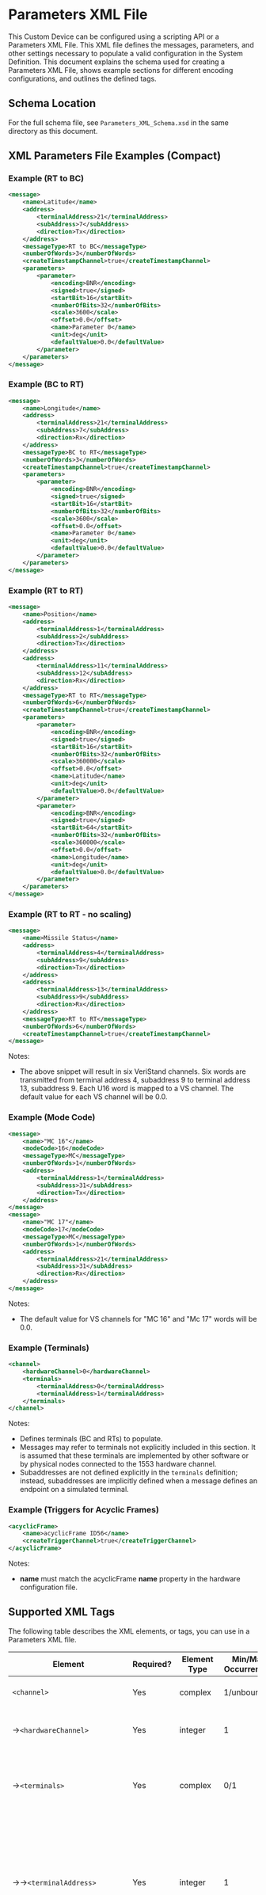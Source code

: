 # Parameters XML File
This Custom Device can be configured using a scripting API or a Parameters XML File. This XML file defines the messages, parameters, and other settings necessary to populate a valid configuration in the System Definition. This document explains the schema used for creating a Parameters XML File, shows example sections for different encoding configurations, and outlines the defined tags.

## Schema Location
For the full schema file, see `Parameters_XML_Schema.xsd` in the same directory as this document.

## XML Parameters File Examples (Compact)

### Example (RT to BC)

```xml
<message>
	<name>Latitude</name>
	<address>
		<terminalAddress>21</terminalAddress>
		<subAddress>7</subAddress>
		<direction>Tx</direction>
	</address>
	<messageType>RT to BC</messageType>
	<numberOfWords>3</numberOfWords>
	<createTimestampChannel>true</createTimestampChannel>
	<parameters>
		<parameter>
			<encoding>BNR</encoding>
			<signed>true</signed>
			<startBit>16</startBit>
			<numberOfBits>32</numberOfBits>
			<scale>3600</scale>
			<offset>0.0</offset>
			<name>Parameter 0</name>
			<unit>deg</unit>
			<defaultValue>0.0</defaultValue>
		</parameter>
	</parameters>
</message>
```

### Example (BC to RT)

```xml
<message>
	<name>Longitude</name>
	<address>
		<terminalAddress>21</terminalAddress>
		<subAddress>7</subAddress>
		<direction>Rx</direction>
	</address>
	<messageType>BC to RT</messageType>
	<numberOfWords>3</numberOfWords>
	<createTimestampChannel>true</createTimestampChannel>
	<parameters>
		<parameter>
			<encoding>BNR</encoding>
			<signed>true</signed>
			<startBit>16</startBit>
			<numberOfBits>32</numberOfBits>
			<scale>3600</scale>
			<offset>0.0</offset>
			<name>Parameter 0</name>
			<unit>deg</unit>
			<defaultValue>0.0</defaultValue>
		</parameter>
	</parameters>
</message>
```

### Example (RT to RT)

```xml
<message>
	<name>Position</name>
	<address>
		<terminalAddress>1</terminalAddress>
		<subAddress>2</subAddress>
		<direction>Tx</direction>
	</address>
	<address>
		<terminalAddress>11</terminalAddress>
		<subAddress>12</subAddress>
		<direction>Rx</direction>
	</address>
	<messageType>RT to RT</messageType>
	<numberOfWords>6</numberOfWords>
	<createTimestampChannel>true</createTimestampChannel>
	<parameters>
		<parameter>
			<encoding>BNR</encoding>
			<signed>true</signed>
			<startBit>16</startBit>
			<numberOfBits>32</numberOfBits>
			<scale>360000</scale>
			<offset>0.0</offset>
			<name>Latitude</name>
			<unit>deg</unit>
			<defaultValue>0.0</defaultValue>
		</parameter>
		<parameter>
			<encoding>BNR</encoding>
			<signed>true</signed>
			<startBit>64</startBit>
			<numberOfBits>32</numberOfBits>
			<scale>360000</scale>
			<offset>0.0</offset>
			<name>Longitude</name>
			<unit>deg</unit>
			<defaultValue>0.0</defaultValue>
		</parameter>
	</parameters>
</message>
```

### Example (RT to RT - no scaling)

```xml
<message>
	<name>Missile Status</name>
	<address>
		<terminalAddress>4</terminalAddress>
		<subAddress>9</subAddress>
		<direction>Tx</direction>
	</address>
	<address>
		<terminalAddress>13</terminalAddress>
		<subAddress>9</subAddress>
		<direction>Rx</direction>
	</address>
	<messageType>RT to RT</messageType>
	<numberOfWords>6</numberOfWords>
	<createTimestampChannel>true</createTimestampChannel>
</message>
```
Notes:
- The above snippet will result in six VeriStand channels. Six words are transmitted from terminal address 4, subaddress 9 to terminal address 13, subaddress 9. Each U16 word is mapped to a VS channel. The default value for each VS channel will be 0.0.

### Example (Mode Code)

```xml
<message>
	<name>"MC 16"</name>
	<modeCode>16</modeCode>
	<messageType>MC</messageType>
	<numberOfWords>1</numberOfWords>
	<address>
		<terminalAddress>1</terminalAddress>
		<subAddress>31</subAddress>
		<direction>Tx</direction>
	</address>
</message>
<message>
	<name>"MC 17"</name>
	<modeCode>17</modeCode>
	<messageType>MC</messageType>
	<numberOfWords>1</numberOfWords>
	<address>
		<terminalAddress>21</terminalAddress>
		<subAddress>31</subAddress>
		<direction>Rx</direction>
	</address>
</message>
```

Notes:
- The default value for VS channels for "MC 16" and "Mc 17" words will be 0.0.

### Example (Terminals)

```xml
<channel>
	<hardwareChannel>0</hardwareChannel>
	<terminals>
		<terminalAddress>0</terminalAddress>
		<terminalAddress>1</terminalAddress>
	</terminals>
</channel>
```

Notes:
- Defines terminals (BC and RTs) to populate.
- Messages may refer to terminals not explicitly included in this section. It is assumed that these terminals are implemented by other software or by physical nodes connected to the 1553 hardware channel.
- Subaddresses are not defined explicitly in the `terminals` definition; instead, subaddresses are implicitly defined when a message defines an endpoint on a simulated terminal. 

### Example (Triggers for Acyclic Frames)

```xml
<acyclicFrame>
	<name>acyclicFrame ID56</name>
	<createTriggerChannel>true</createTriggerChannel>
</acyclicFrame>
```

Notes:
- **name** must match the acyclicFrame **name** property in the hardware configuration file.


## Supported XML Tags
The following table describes the XML elements, or tags, you can use in a Parameters XML file.

|Element|Required?|Element Type|Min/Max Occurrences|Description|
|--- |--- |--- |--- |--- |
|`<channel>`|Yes|complex|1/unbounded|Opening tag for a channel definition.|
|→`<hardwareChannel>`|Yes|integer|1|Specifies the Hardware Channel used. Range is: [0:1].|
||||||
|→`<terminals>`|Yes|complex|0/1|Opening tag for terminals (bus controller and remote terminals) definition.|
|→→`<terminalAddress>`|Yes|integer|1|Specifies the terminal address. Range is: [0:31]. Bus controller will have value of 0. Remote terminal will have value 1..30. Value of 31 reserved for broadcast messages.|
||||||
|→`<message>`|Yes|complex|1/unbounded|Opening tag for data message or mode code definition.|
|→→`<name>`|Yes|string|1|Specifies the message name.|
|→→`<messageType>`|Yes|string|1|Specifies the message type. Supported values:<br/>"BC to RT" - Bus Controller to Remote Terminal.<br/>"RT to BC" - Remote Terminal to Bus Controller.<br/>"RT to RT" - Remote Terminal to Remote Terminal.<br/>"MC" - Mode Code.|
|→→`<numberOfWords>`|Yes|integer|1|Specifies the number of words in the message at the sub-address. Range is: [1:32].|
|→→`<modeCode>`|No|integer|0/1|Specifies the value of the modeCode.|
|→→`<createTimestampChannel>`|No|boolean|0/1|Specifies whether a VeriStand Channel should be created for the label timestamp. This property is supported only for a receive (Rx) label, not for a transmit (Tx) label. Default Value (if XML element is absent) is false.|
|→→`<address>`|Yes|complex|1/2|Opening tag for address definition. RT to RT message types require two address definitions.|
|→→→`<terminalAddress>`|Yes|integer|1|Specifies the remote terminal address. Range is: [0:31].|
|→→→`<subAddress>`|Yes|integer|1|Specifies the subaddress of the Remote terminal. Range is: [0:31].|
|→→→`<direction>`|Yes|string|1|Specifies whether the channel is incoming (Rx) or outgoing (Tx).|
|→→`<parameters>`|No|complex|0/1|Opening tag for a parameters definitions.|
|→→→`<parameter>`|No|complex|1/unbounded|Opening tag for a Parameter definition.|
|→→→→`<encoding>`|Yes|string|1|Specifies the Encoding for the Parameter. Supported values:<br/>BNR (default) - Binary Number Representation.<br/>Discrete - Individual bit.|
|→→→→`<signed>`|No|boolean|0/1|Specifies whether Parameter is signed. It applies only to BNR encoding.|
|→→→→`<startBit>`|Yes|integer|1|Specifies the Start Bit for the Parameter. Indexes are zero-based. Range is: [0:511].|
|→→→→`<numberOfBits>`|Yes|integer|1|Specifies the number of bits for the Parameter. Range accepted is: [1:53]. Number of bits is limited by the number of bits used to store the mantissa in a double-precision floating point number used to transfer values in VeriStand.|
|→→→→`<scale>`|No|xs:double|0/1|Specifies the multiplier to scale from raw data to engineering units. If no scaling is to be applied, value should be set to 1.0.|
|→→→→`<offset>`|No|double|0/1|Specifies the offset value to apply when scaling from raw data to engineering units. If no offset is to be applied, value should be set to 0.0.|
|→→→→`<name>`|Yes|string|1/32|Specifies, for each Parameter, the name to be used in VeriStand. When Parameter encoding is set to Discrete, each Parameter (each bit) must have an instance of that `<name>`.|
|→→→→`<unit>`|No|string|0/1|Specifies, for each Parameter, the unit to be used in VeriStand.|
|→→→→`<defaultValue>`|No<sup>1</sup>|double|0/1|Specifies, for each Parameter, the Default Value to be used for the associated VeriStand Channel. For explicitly defined parameters used in Tx messages, this XML Element must be present for each parameter. For Parameters used in Tx message, when Parameter `<encoding>` is set to Discrete, each Parameter (each bit) uses the specified `<defaultValue>`.|
||||||
|→`<acyclicFrame>`|Yes|complex|1/unbounded|Opening tag for acyclic frame definition.|
|→→`<name>`|Yes|string|1|Specifies the acyclic frame name. This must match the name in the hardware configuration file.|
|→→`<createTriggerChannel>`|No|boolean|1|Specifies whether to create a trigger channel on the bus controller for the acyclic frame. The default is false.|

Notes:
1. For Tx parameters, `<defaultValue>` must be present.
